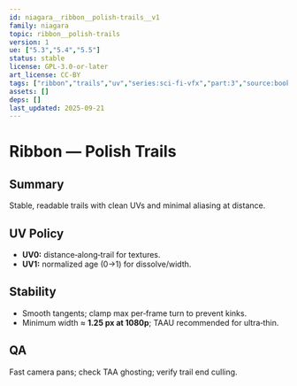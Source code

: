 ```yaml
---
id: niagara__ribbon__polish-trails__v1
family: niagara
topic: ribbon__polish-trails
version: 1
ue: ["5.3","5.4","5.5"]
status: stable
license: GPL-3.0-or-later
art_license: CC-BY
tags: ["ribbon","trails","uv","series:sci-fi-vfx","part:3","source:book:butler"]
assets: []
deps: []
last_updated: 2025-09-21
---
```



# Ribbon — Polish Trails


## Summary
Stable, readable trails with clean UVs and minimal aliasing at distance.


## UV Policy
- **UV0:** distance‑along‑trail for textures.
- **UV1:** normalized age (0→1) for dissolve/width.


## Stability
- Smooth tangents; clamp max per‑frame turn to prevent kinks.
- Minimum width ≈ **1.25 px at 1080p**; TAAU recommended for ultra‑thin.


## QA
Fast camera pans; check TAA ghosting; verify trail end culling.